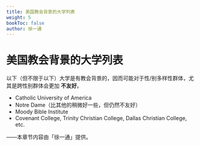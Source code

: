 ```yaml
---
title: 美国教会背景的大学列表
weight: 5
bookToc: false
author: 徐一通
---
```


# 美国教会背景的大学列表

以下（但不限于以下）大学是有教会背景的，因而可能对于性/别多样性群体，尤其是跨性别群体会更加 **不友好**。

- Catholic University of America
- Notre Dame（比其他的稍微好一些，但仍然不友好）
- Moody Bible Institute
- Covenant College, Trinity Christian College, Dallas Christian College, etc.

——本章节内容由「徐一通」提供。